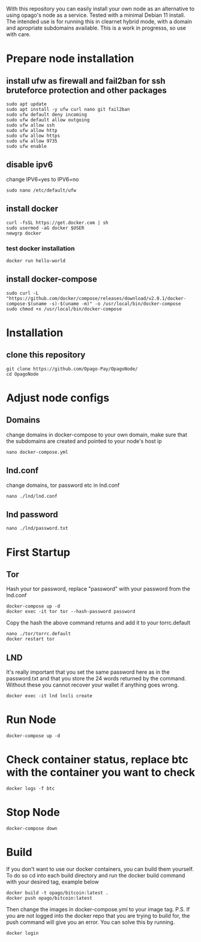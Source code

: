 With this repository you can easily install your own node as an alternative to using opago's node as a service. Tested with a minimal Debian 11 install. The intended use is for running this in clearnet hybrid mode, with a domain and apropriate subdomains available. This is a work in progresss, so use with care.

# Prepare node installation
## install ufw as firewall and fail2ban for ssh bruteforce protection and other packages
```
sudo apt update
sudo apt install -y ufw curl nano git fail2ban
sudo ufw default deny incoming
sudo ufw default allow outgoing
sudo ufw allow ssh
sudo ufw allow http
sudo ufw allow https
sudo ufw allow 9735
sudo ufw enable
```
## disable ipv6
change IPV6=yes to IPV6=no
```
sudo nano /etc/default/ufw
```
## install docker
```
curl -fsSL https://get.docker.com | sh
sudo usermod -aG docker $USER
newgrp docker
```
### test docker installation
```
docker run hello-world
```
## install docker-compose
```
sudo curl -L "https://github.com/docker/compose/releases/download/v2.0.1/docker-compose-$(uname -s)-$(uname -m)" -o /usr/local/bin/docker-compose
sudo chmod +x /usr/local/bin/docker-compose
```

# Installation
## clone this repository
```
git clone https://github.com/Opago-Pay/OpagoNode/
cd OpagoNode
```
# Adjust node configs
## Domains
change domains  in docker-compose to your own domain, make sure that the subdomains are created and pointed to your node's host ip
```
nano docker-compose.yml
```
## lnd.conf
change domains, tor password etc in lnd.conf
```
nano ./lnd/lnd.conf
```
## lnd password
```
nano ./lnd/password.txt
```
# First Startup
## Tor
Hash your tor password, replace "password" with your password from the lnd.conf
```
docker-compose up -d
docker exec -it tor tor --hash-password password
```
Copy the hash the above command returns and add it to your torrc.default
```
nano ./tor/torrc.default
docker restart tor
```
## LND
It's really important that you set the same password here as in the password.txt and that you store the 24 words returned by the command. Without these you cannot recover your wallet if anything goes wrong.
```
docker exec -it lnd lncli create
```
# Run Node
```
docker-compose up -d
```
# Check container status, replace btc with the container you want to check
```
docker logs -f btc
```
# Stop Node
```
docker-compose down
```
# Build
If you don't want to use our docker containers, you can build them yourself. To do so cd into each build directory and run the docker build command with your desired tag, example below
```
docker build -t opago/bitcoin:latest .
docker push opago/bitcoin:latest
```
Then change the images in docker-compose.yml to your image tag.
P.S. If you are not logged into the docker repo that you are trying to build for, the push command will give you an error. You can solve this by running.  
```
docker login
```
